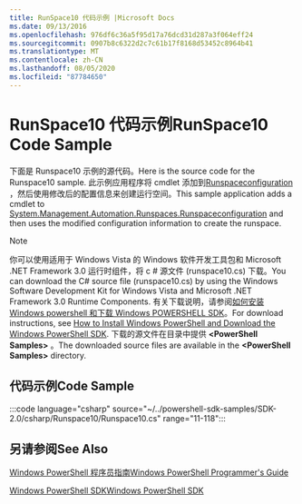 ```yaml
---
title: RunSpace10 代码示例 |Microsoft Docs
ms.date: 09/13/2016
ms.openlocfilehash: 976df6c36a5f95d17a76dcd31d287a3f064eff24
ms.sourcegitcommit: 0907b8c6322d2c7c61b17f8168d53452c8964b41
ms.translationtype: MT
ms.contentlocale: zh-CN
ms.lasthandoff: 08/05/2020
ms.locfileid: "87784650"
---
```

# <a name="runspace10-code-sample"></a><span data-ttu-id="7b1c4-102">RunSpace10 代码示例</span><span class="sxs-lookup"><span data-stu-id="7b1c4-102">RunSpace10 Code Sample</span></span>

<span data-ttu-id="7b1c4-103">下面是 Runspace10 示例的源代码。</span><span class="sxs-lookup"><span data-stu-id="7b1c4-103">Here is the source code for the Runspace10 sample.</span></span> <span data-ttu-id="7b1c4-104">此示例应用程序将 cmdlet 添加到[Runspaceconfiguration](/dotnet/api/System.Management.Automation.Runspaces.RunspaceConfiguration) ，然后使用修改后的配置信息来创建运行空间。</span><span class="sxs-lookup"><span data-stu-id="7b1c4-104">This sample application adds a cmdlet to [System.Management.Automation.Runspaces.Runspaceconfiguration](/dotnet/api/System.Management.Automation.Runspaces.RunspaceConfiguration) and then uses the modified configuration information to create the runspace.</span></span>

> [!NOTE]
> <span data-ttu-id="7b1c4-105">你可以使用适用于 Windows Vista 的 Windows 软件开发工具包和 Microsoft .NET Framework 3.0 运行时组件，将 c # 源文件 (runspace10.cs) 下载。</span><span class="sxs-lookup"><span data-stu-id="7b1c4-105">You can download the C# source file (runspace10.cs) by using the Windows Software Development Kit for Windows Vista and Microsoft .NET Framework 3.0 Runtime Components.</span></span> <span data-ttu-id="7b1c4-106">有关下载说明，请参阅[如何安装 Windows powershell 和下载 Windows POWERSHELL SDK](/powershell/scripting/developer/installing-the-windows-powershell-sdk)。</span><span class="sxs-lookup"><span data-stu-id="7b1c4-106">For download instructions, see [How to Install Windows PowerShell and Download the Windows PowerShell SDK](/powershell/scripting/developer/installing-the-windows-powershell-sdk).</span></span>
> <span data-ttu-id="7b1c4-107">下载的源文件在目录中提供 **\<PowerShell Samples>** 。</span><span class="sxs-lookup"><span data-stu-id="7b1c4-107">The downloaded source files are available in the **\<PowerShell Samples>** directory.</span></span>

## <a name="code-sample"></a><span data-ttu-id="7b1c4-108">代码示例</span><span class="sxs-lookup"><span data-stu-id="7b1c4-108">Code Sample</span></span>

:::code language="csharp" source="~/../powershell-sdk-samples/SDK-2.0/csharp/Runspace10/Runspace10.cs" range="11-118":::

## <a name="see-also"></a><span data-ttu-id="7b1c4-109">另请参阅</span><span class="sxs-lookup"><span data-stu-id="7b1c4-109">See Also</span></span>

[<span data-ttu-id="7b1c4-110">Windows PowerShell 程序员指南</span><span class="sxs-lookup"><span data-stu-id="7b1c4-110">Windows PowerShell Programmer's Guide</span></span>](./windows-powershell-programmer-s-guide.md)

[<span data-ttu-id="7b1c4-111">Windows PowerShell SDK</span><span class="sxs-lookup"><span data-stu-id="7b1c4-111">Windows PowerShell SDK</span></span>](../windows-powershell-reference.md)
